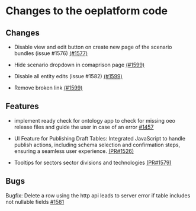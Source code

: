 # Changes to the oeplatform code

## Changes

- Disable view and edit button on create new page of the scenario bundles  (issue #1576) [(#1577)](https://github.com/OpenEnergyPlatform/oeplatform/pull/1577)

- Hide scenario dropdown in comaprison page [(#1599)](https://github.com/OpenEnergyPlatform/oeplatform/pull/1599)

- Disable all entity edits (issue #1582) [(#1599)](https://github.com/OpenEnergyPlatform/oeplatform/pull/1599)

- Remove broken link [(#1599)](https://github.com/OpenEnergyPlatform/oeplatform/pull/1599)

## Features

- implement ready check for ontology app to check for missing oeo release files and guide the user in case of an error [#1457](https://github.com/OpenEnergyPlatform/oeplatform/pull/1547/)

- UI Feature for Publishing Draft Tables: Integrated JavaScript to handle publish actions, including schema selection and confirmation steps, ensuring a seamless user experience.  [(PR#1526)](https://github.com/OpenEnergyPlatform/oeplatform/pull/1526)

- Tooltips for sectors sector divisions and technologies [(PR#1579)](https://github.com/OpenEnergyPlatform/oeplatform/pull/1579)

## Bugs

Bugfix: Delete a row using the http api leads to server error if table includes not nullable fields [#1581](https://github.com/OpenEnergyPlatform/oeplatform/pull/1581)
